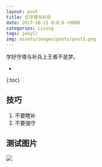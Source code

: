 ```yaml
---
layout: post
title: 论守塔与补兵
date: 2017-10-21 0:0:0 +0800
categories: Living
tags: jekyll
img: assets/images/posts/post1.png
---
```

学好守塔与补兵上王者不是梦。

* 
{:toc}

## 技巧

1. 不要瞎补
2. 不要强守


## 测试图片

![]('assets/images/iceandfire.jpg')
